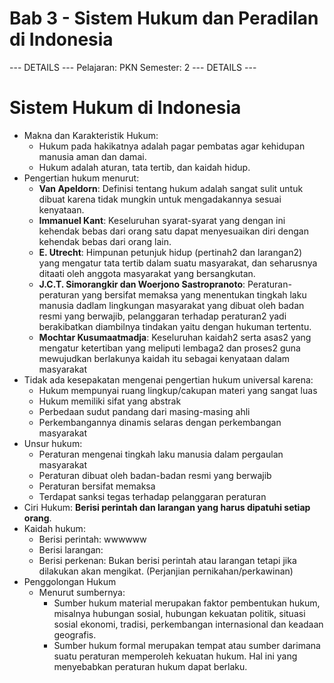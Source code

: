 # Bab 3 - Sistem Hukum dan Peradilan di Indonesia

--- DETAILS ---
Pelajaran: PKN
Semester: 2
--- DETAILS ---

# Sistem Hukum di Indonesia
- Makna dan Karakteristik Hukum:
    - Hukum pada hakikatnya adalah pagar pembatas agar kehidupan manusia aman dan damai.
    - Hukum adalah aturan, tata tertib, dan kaidah hidup.
- Pengertian hukum menurut:
    - **Van Apeldorn**: Definisi tentang hukum adalah sangat sulit untuk dibuat karena tidak mungkin untuk mengadakannya sesuai kenyataan.
    - **Immanuel Kant**: Keseluruhan syarat-syarat yang dengan ini kehendak bebas dari orang satu dapat menyesuaikan diri dengan kehendak bebas dari orang lain.
    - **E. Utrecht**: Himpunan petunjuk hidup (pertinah2 dan larangan2) yang mengatur tata tertib dalam suatu masyarakat, dan seharusnya ditaati oleh anggota masyarakat yang bersangkutan.
    - **J.C.T. Simorangkir dan Woerjono Sastropranoto**: Peraturan-peraturan yang bersifat memaksa yang menentukan tingkah laku manusia dadlam lingkungan masyarakat yang dibuat oleh badan resmi yang berwajib, pelanggaran terhadap peraturan2 yadi berakibatkan diambilnya tindakan yaitu dengan hukuman tertentu.
    - **Mochtar Kusumaatmadja**: Keseluruhan kaidah2 serta asas2 yang mengatur ketertiban yang meliputi lembaga2 dan proses2 guna mewujudkan berlakunya kaidah itu sebagai kenyataan dalam masyarakat
- Tidak ada kesepakatan mengenai pengertian hukum universal karena:
    - Hukum mempunyai ruang lingkup/cakupan materi yang sangat luas
    - Hukum memiliki sifat yang abstrak
    - Perbedaan sudut pandang dari masing-masing ahli
    - Perkembangannya dinamis selaras dengan perkembangan masyarakat
- Unsur hukum:
    - Peraturan mengenai tingkah laku manusia dalam pergaulan masyarakat
    - Peraturan dibuat oleh badan-badan resmi yang berwajib
    - Peraturan bersifat memaksa
    - Terdapat sanksi tegas terhadap pelanggaran peraturan
- Ciri Hukum: **Berisi perintah dan larangan yang harus dipatuhi setiap orang**.
- Kaidah hukum:
    - Berisi perintah: wwwwww
    - Berisi larangan: 
    - Berisi perkenan: Bukan berisi perintah atau larangan tetapi jika dilakukan akan mengikat. (Perjanjian pernikahan/perkawinan)
- Penggolongan Hukum
    - Menurut sumbernya:
        - Sumber hukum material merupakan faktor pembentukan hukum, misalnya hubungan sosial, hubungan kekuatan politik, situasi sosial ekonomi, tradisi, perkembangan internasional dan keadaan geografis.
        - Sumber hukum formal merupakan tempat atau sumber darimana suatu peraturan memperoleh kekuatan hukum. Hal ini yang menyebabkan peraturan hukum dapat berlaku.